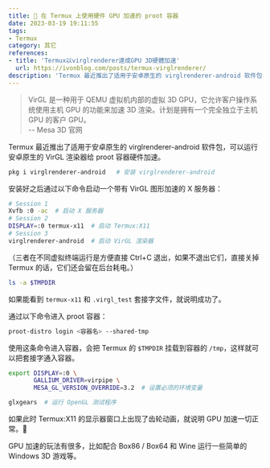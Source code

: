 ```yaml
---
title: 📱 在 Termux 上使用硬件 GPU 加速的 proot 容器
date: 2023-03-19 19:11:55
tags:
- Termux
category: 其它
references:
- title: 'Termux以virglrenderer達成GPU 3D硬體加速'
  url: https://ivonblog.com/posts/termux-virglrenderer/
description: 'Termux 最近推出了适用于安卓原生的 virglrenderer-android 软件包，可以运行安卓原生的 VirGL 渲染器给 proot 容器硬件加速。'
---
```


>  VirGL 是一种用于 QEMU 虚拟机内部的虚拟 3D GPU，它允许客户操作系统使用主机 GPU 的功能来加速 3D 渲染。计划是拥有一个完全独立于主机 GPU 的客户 GPU。  
> -- Mesa 3D 官网

Termux 最近推出了适用于安卓原生的 virglrenderer-android 软件包，可以运行安卓原生的 VirGL 渲染器给 proot 容器硬件加速。

```bash
pkg i virglrenderer-android	  # 安装 virglrenderer-android
```

安装好之后通过以下命令启动一个带有 VirGL 图形加速的 X 服务器：

```bash
# Session 1
Xvfb :0 -ac  # 启动 X 服务器
# Session 2
DISPLAY=:0 termux-x11  # 启动 Termux:X11
# Session 3
virglrenderer-android  # 启动 VirGL 渲染器
```

（三者在不同虚拟终端运行是方便直接 Ctrl+C 退出，如果不退出它们，直接关掉 Termux 的话，它们还会留在后台耗电。）

```bash
ls -a $TMPDIR
```

如果能看到 `termux-x11` 和 `.virgl_test` 套接字文件，就说明成功了。

通过以下命令进入 proot 容器：

```bash
proot-distro login <容器名> --shared-tmp
```

使用这条命令进入容器，会把 Termux 的 `$TMPDIR` 挂载到容器的 `/tmp`，这样就可以把套接字通入容器。

```bash
export DISPLAY=:0 \
       GALLIUM_DRIVER=virpipe \
       MESA_GL_VERSION_OVERRIDE=3.2  # 设置必须的环境变量
```

```bash
glxgears  # 运行 OpenGL 测试程序
```

如果此时 Termux:X11 的显示器窗口上出现了齿轮动画，就说明 GPU 加速一切正常。🎉

GPU 加速的玩法有很多，比如配合 Box86 / Box64 和 Wine 运行一些简单的 Windows 3D 游戏等。
